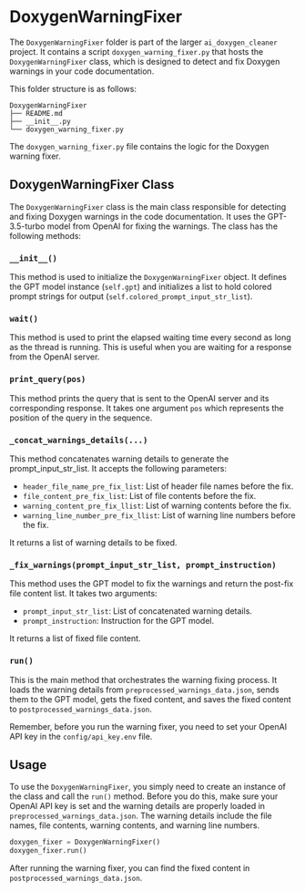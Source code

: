 # DoxygenWarningFixer

The `DoxygenWarningFixer` folder is part of the larger `ai_doxygen_cleaner` project. It contains a script 
`doxygen_warning_fixer.py` that hosts the `DoxygenWarningFixer` class, which is designed to detect and 
fix Doxygen warnings in your code documentation.

This folder structure is as follows:

```plaintext
DoxygenWarningFixer
├── README.md
├── __init__.py
└── doxygen_warning_fixer.py
```

The `doxygen_warning_fixer.py` file contains the logic for the Doxygen warning fixer.

## DoxygenWarningFixer Class

The `DoxygenWarningFixer` class is the main class responsible for detecting and fixing Doxygen warnings 
in the code documentation. It uses the GPT-3.5-turbo model from OpenAI for fixing the warnings. 
The class has the following methods:

### `__init__()`

This method is used to initialize the `DoxygenWarningFixer` object. It defines the GPT model 
instance (`self.gpt`) and initializes a list to hold colored prompt strings 
for output (`self.colored_prompt_input_str_list`).

### `wait()`

This method is used to print the elapsed waiting time every second as long as the thread is running. 
This is useful when you are waiting for a response from the OpenAI server.

### `print_query(pos)`

This method prints the query that is sent to the OpenAI server and its corresponding response. 
It takes one argument `pos` which represents the position of the query in the sequence.

### `_concat_warnings_details(...)`

This method concatenates warning details to generate the prompt_input_str_list. 
It accepts the following parameters:

- `header_file_name_pre_fix_list`: List of header file names before the fix.
- `file_content_pre_fix_list`: List of file contents before the fix.
- `warning_content_pre_fix_llist`: List of warning contents before the fix.
- `warning_line_number_pre_fix_llist`: List of warning line numbers before the fix.

It returns a list of warning details to be fixed.

### `_fix_warnings(prompt_input_str_list, prompt_instruction)`

This method uses the GPT model to fix the warnings and return the post-fix 
file content list. It takes two arguments:

- `prompt_input_str_list`: List of concatenated warning details.
- `prompt_instruction`: Instruction for the GPT model.

It returns a list of fixed file content.

### `run()`

This is the main method that orchestrates the warning fixing process. It loads the 
warning details from `preprocessed_warnings_data.json`, sends them to the GPT model, 
gets the fixed content, and saves the fixed content to `postprocessed_warnings_data.json`.

Remember, before you run the warning fixer, you need to set your 
OpenAI API key in the `config/api_key.env` file.

## Usage

To use the `DoxygenWarningFixer`, you simply need to create an instance of the class 
and call the `run()` method. Before you do this, make sure your OpenAI API key is set 
and the warning details are properly loaded in `preprocessed_warnings_data.json`. 
The warning details include the file names, file contents, warning contents, and warning line numbers.

```python
doxygen_fixer = DoxygenWarningFixer()
doxygen_fixer.run()
```

After running the warning fixer, you can find the fixed content in `postprocessed_warnings_data.json`.